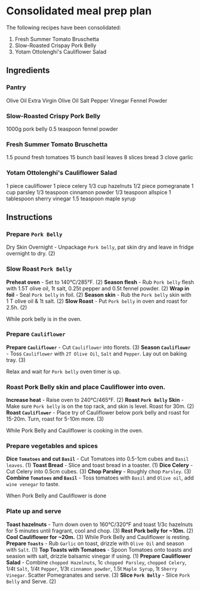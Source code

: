 # Consolidated meal prep plan
The following recipes have been consolidated: 
1. Fresh Summer Tomato Bruschetta
2. Slow-Roasted Crispay Pork Belly
3. Yotam Ottolenghi's Cauliflower Salad

## Ingredients

### Pantry
Olive Oil
Extra Virgin Olive Oil
Salt
Pepper
Vinegar
Fennel Powder

### Slow-Roasted Crispy Pork Belly
1000g pork belly
0.5 teaspoon fennel powder

### Fresh Summer Tomato Bruschetta
1.5 pound fresh tomatoes
15 bunch basil leaves
8 slices bread
3 clove garlic

### Yotam Ottolenghi's Cauliflower Salad
1 piece cauliflower
1 piece celery
1/3 cup hazelnuts
1/2 piece pomegranate
1 cup parsley
1/3 teaspoon cinnamon powder
1/3 teaspoon allspice
1 tablespoon sherry vinegar
1.5 teaspoon maple syrup

## Instructions
### Prepare `Pork Belly`
Dry Skin Overnight - Unpackage `Pork belly`, pat skin dry and leave in fridge overnight to dry. (2)

### Slow Roast `Pork Belly`
**Preheat oven** - Set to 140°C/285°F. (2)
**Season flesh** - Rub `Pork belly` flesh with 1.5T olive oil, 1t salt, 0.25t pepper and 0.5t fennel powder. (2)
**Wrap in foil** - Seal `Pork belly` in foil. (2)
**Season skin** - Rub the `Pork belly` skin with 1 T olive oil & 1t salt. (2)
**Slow Roast** - Put `Pork belly` in oven and roast for 2.5h. (2)

While pork belly is in the oven.

### Prepare `Cauliflower`
**Prepare `Cauliflower`** - Cut `Cauliflower` into florets. (3)
**Season `Cauliflower`** - Toss `Cauliflower` with `2T Olive Oil`, `Salt` and `Pepper`. Lay out on baking tray. (3)


Relax and wait for `Pork belly` oven timer is up.

### Roast Pork Belly skin and place Cauliflower into oven.
**Increase heat** - Raise oven to 240°C/465°F. (2)
**Roast `Pork Belly` Skin** - Make sure `Pork belly` is on the top rack, and skin is level. Roast for 30m. (2)
**Roast `Cauliflower`** - Place try of Cauliflower below pork belly and roast for 15-20m. Turn, roast for 5-10m more. (3)

While Pork Belly and Cauliflower is cooking in the oven.

### Prepare vegetables and spices
**Dice `Tomatoes` and cut `Basil`** - Cut Tomatoes into 0.5-1cm cubes and `Basil leaves`. (1)
**Toast Bread** - Slice and toast bread in a toaster. (1)
**Dice Celery** - Cut Celery into 0.5cm cubes. (3)
**Chop Parsley** - Roughly chop `Parsley`. (3)
**Combine `Tomatoes` and `Basil`** - Toss tomatoes with `Basil` and `Olive oil`, add `wine venegar` to taste.

When Pork Belly and Cauliflower is done

### Plate up and serve
**Toast hazelnuts** - Turn down oven to 160°C/320°F and toast 1/3c hazelnuts for 5 minutes until fragrant, cool and chop. (3)
**Rest Pork belly for ~10m.** (2)
**Cool Cauliflower for ~20m.** (3)
While Pork Belly and Cauliflower is resting.
**Prepare `Toasts`** - Rub `Garlic` on toast, drizzle with `Olive Oil` and season with `Salt`. (1)
**Top Toasts with Tomatoes** - Spoon Tomatoes onto toasts and seasion with salt, drizzle balsamic vinegar if using. (1)
**Prepare Cauliflower Salad** - Combine `chopped Hazelnuts`, 1c `chopped Parsley`, `chopped Celery`, 1/4t `Salt`, 1/4t `Pepper`, 1/3t `cinnamon powder`, 1.5t `Maple Syrup`, 1t `Sherry Vinegar`. Scatter Pomegranates and serve. (3)
**Slice `Pork Belly`** - Slice `Pork Belly` and Serve. (2)
